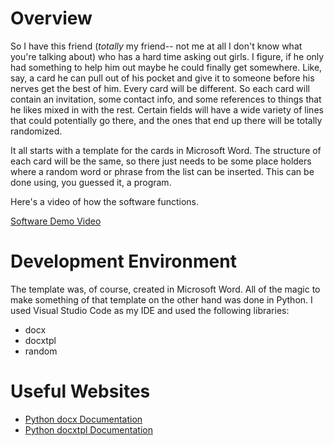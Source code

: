 # Overview

So I have this friend (_totally_ my friend-- not me at all I don't know what you're talking about) who has a hard time asking out girls. I figure, if he only had something to help him out maybe he could finally get somewhere. Like, say, a card he can pull out of his pocket and give it to someone before his nerves get the best of him. Every card will be different. So each card will contain an invitation, some contact info, and some references to things that he likes mixed in with the rest. Certain fields will have a wide variety of lines that could potentially go there, and the ones that end up there will be totally randomized. 

It all starts with a template for the cards in Microsoft Word. The structure of each card will be the same, so there just needs to be some place holders where a random word or phrase from the list can be inserted. This can be done using, you guessed it, a program. 

Here's a video of how the software functions.

[Software Demo Video](https://www.youtube.com/watch?v=UN-gQ2Kbbos)

# Development Environment

The template was, of course, created in Microsoft Word. All of the magic to make something of that template on the other hand was done in Python. I used Visual Studio Code as my IDE and used the following libraries:
- docx
- docxtpl
- random

# Useful Websites

* [Python docx Documentation](https://python-docx.readthedocs.io/en/latest/)
* [Python docxtpl Documentation](https://docxtpl.readthedocs.io/en/latest/)
